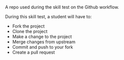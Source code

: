 A repo used during the skill test on the Github workflow.

During this skill test, a student will have to:
- Fork the project
- Clone the project
- Make a change to the project
- Merge changes from upstream
- Commit and push to your fork
- Create a pull request
